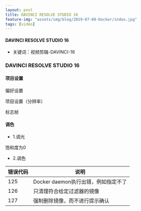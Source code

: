```yaml
---
layout: post
title: DAVINCI RESOLVE STUDIO 16
feature-img: "assets/img/blog/2019-07-09-Docker/index.jpg"
tags: [video]
---
```

#### DAVINCI RESOLVE STUDIO 16

* 关键词：视频剪辑-DAVINCI-16

### DAVINCI RESOLVE STUDIO 16



#### 项目设置

偏好设置

项目设置（分辨率）

标志帧

#### 调色

+ 1.调光

饱和度为0

+ 2.调色

错误代码  | 说明
--------- | ---------
125  | Docker daemon执行出错，例如指定不了
126  | 只清理符合给定过滤器的镜像
127  | 强制删除镜像，而不进行提示确认





